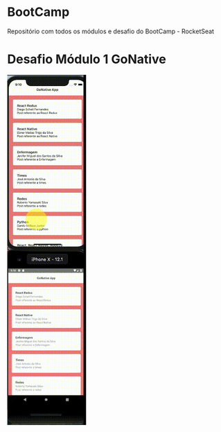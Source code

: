 # BootCamp

Repositório com todos os módulos e desafio do BootCamp - RocketSeat

# Desafio Módulo 1 GoNative

<img src="Posts.gif">
